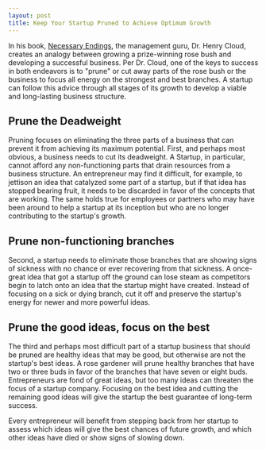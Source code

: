 ```yaml
---
layout: post
title: Keep Your Startup Pruned to Achieve Optimum Growth
---
```


In his book, <a href="https://www.amazon.com/dp/B0049B1VO0/">Necessary Endings</a>, the management guru, Dr. Henry Cloud, creates an analogy between growing a prize-winning rose bush and developing a successful business. Per Dr. Cloud, one of the keys to success in both endeavors is to "prune" or cut away parts of the rose bush or the business to focus all energy on the strongest and best branches. A startup can follow this advice through all stages of its growth to develop a viable and long-lasting business structure.

## Prune the Deadweight

Pruning focuses on eliminating the three parts of a business that can prevent it from achieving its maximum potential. First, and perhaps most obvious, a business needs to cut its deadweight. A Startup, in particular, cannot afford any non-functioning parts that drain resources from a business structure. An entrepreneur may find it difficult, for example, to jettison an idea that catalyzed some part of a startup, but if that idea has stopped bearing fruit, it needs to be discarded in favor of the concepts that are working. The same holds true for employees or partners who may have been around to help a startup at its inception but who are no longer contributing to the startup's growth.

## Prune non-functioning branches

Second, a startup needs to eliminate those branches that are showing signs of sickness with no chance or ever recovering from that sickness. A once-great idea that got a startup off the ground can lose steam as competitors begin to latch onto an idea that the startup might have created. Instead of focusing on a sick or dying branch, cut it off and preserve the startup's energy for newer and more powerful ideas.

## Prune the good ideas, focus on the best

The third and perhaps most difficult part of a startup business that should be pruned are healthy ideas that may be good, but otherwise are not the startup's best ideas. A rose gardener will prune healthy branches that have two or three buds in favor of the branches that have seven or eight buds. Entrepreneurs are fond of great ideas, but too many ideas can threaten the focus of a startup company. Focusing on the best idea and cutting the remaining good ideas will give the startup the best guarantee of long-term success.

Every entrepreneur will benefit from stepping back from her startup to assess which ideas will give the best chances of future growth, and which other ideas have died or show signs of slowing down.
